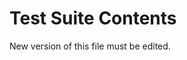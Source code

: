 # Test Suite Contents
New version of this file must be edited.
<!---	.
	├── sim
	│   ├── app
	│   │   └── DFlockers
	│   │       ├── DFlocker.java
	│   │       ├── DFlockers.java
	│   │       ├── DFlockersWithUI.java
	│   │       ├── icon.png
	│   │       ├── icoRed.png
	│   │       ├── index.html
	│   │       ├── package.html
	│   │       ├── RemoteFlock.java
	│   │       └── TestDFlockers.java
	│   ├── engine
	│   │   └── DistributedStateConnectionJMSTester.java
	│   └── field
	│       ├── CellTypeTester.java
	│       ├── continuous
	│       │   ├── DContinuous2DFactoryTester.java
	│       │   ├── DContinuous2DXYTester.java
	│       │   ├── loadbalanced
	│       │   │   └── DContinuous2DXYLBTester.java
	│       │   ├── region
	│       │   │   └── RegionDoubleTester.java
	│       │   └── thin
	│       │       └── DContinuous2DXYThinTester.java
	│       ├── grid
	│       │   ├── numeric
	│       │   │   ├── DDoubleGrid2DFactoryTester.java
	│       │   │   ├── DDoubleGrid2DXYTester.java
	│       │   │   ├── DIntGrid2DFactoryTester.java
	│       │   │   ├── DIntGrid2DXYTester.java
	│       │   │   ├── loadbalanced
	│       │   │   │   ├── DDoubleGrid2DXYLBTester.java
	│       │   │   │   └── DIntGrid2DXYLBTester.java
	│       │   │   ├── region
	│       │   │   │   ├── RegionDoubleNumericTester.java
	│       │   │   │   └── RegionIntegerNumericTester.java
	│       │   │   └── thin
	│       │   │       ├── DDoubleGrid2DXYThinTester.java
	│       │   │       └── DIntGrid2DXYThinTester.java
	│       │   ├── region
	│       │   │   └── RegionIntegerTester.java
	│       │   └── sparse
	│       │       ├── DSparseGrid2DXYTester.java
	│       │       ├── loadbalanced
	│       │       │   └── DSparseGrid2DXYLBTester.java
	│       │       └── thin
	│       │           └── DSparseGrid2DXYThinTester.java
	│       ├── support
	│       │   └── field2D
	│       │       └── UpdateMapTester.java
	│       └── UpdateCellTester.java
	└── testsuite
	    └── TestSuite.java

# Bug detected (last update 20/10/2015)
------------------------------------------------------------------

###R1 [dmason.sim.field.continuous.region.RegionDouble]###
1. The createRegion method use at the return the instance variables width and heigth while should use variables WIDTH and heigth passed as parameters.

###R2 [dmason.sim.field.continuous.region.RegionDoubleLB]###
1. The same mistakes of RegionDouble

### R3 [dmason.sim.field.UpdateCell]###
1. When using the method getUpdates (step, numUpdates) returns a queue of numUpdates elements. The method takes the queue of the step indicated and copying in temp. To verify that you are copying the desired items in temp using the code:



	while (tmp.size ()! = Num_updates) {...}

and this has the following bug:

	1. Infinite loop if numUpdate>queue size

###R4 [dmason.sim.field.continuous.DContinuous2DFactory]###
In the method createContinuous2DXY problems are found in the blocks of code that implement the following procedures:

1. Instance variables my_width and my_height are not properly instantiated.

###R5 [dmason.sim.field.grid.numeric.DDoubleGrid2DFactory]###
1. The same errors indicated for DContinuous2DFactory, except for the mode SQUARE_BALANCED_DISTRIBUTION.

###R6 [dmason.sim.field.support.field2D.UpdateMap]###
1. Identical errors at UpdateCell  (due to copy / paste).

### R7 [dmason.sim.field.grid.numeric.DIntGrid2DFactory]
1. The same errors indicated for DContinuous2DFactory.

###R8 [dmason.sim.field.continuous.DContinuous2DXY]###
1. The method getAllVisibleAgent is never used in DMASON, and still would not work because it forces the use of clone on an interface, then launching a InstantiationException.(Used by SociallyDmagingBehaviours only) 
2. ResetAddAll used by SociallyDamagingBehaviour only.
3. SetDistributedObjectLocation.
	1. If you pass an agent already exists, this is not moved, but creates another agent equal to a new location.
	2. With a stress-test (numLoop> 8) manifests a bug due to the representation of numbers in java.
4. getNumAgents.
	1. An agent positioned in overlapping regions for the same simulation step will be counted more than once
	2. In the same simulation step when an agent moves from a region to another one the agent will be counted twice if the regions belong to the same DistributedField and don't overlap 

###R9[dmason.sim.engine.DistributedStateConnectionJMS]###
1. Mode HorizontalDistributionMode in a space not toroidal is created topic 0-lastCellR, this is semantically incorrect because having to do with a space not toroidal, it is not possible that there is a cell that sign up to the topic in question.
2. There is a behavior where some tests exceeded usually fail because the subscribed is made to erroneous topics.
3. HorizontalDistributionMode mode in toroidal space is not created the topic 0-0L, being annulus, it is necessary that this topic exists, otherwise it will be impossible to manage the migration of agents between 0-lastCellR and 0-0L.
4. Mode squareDistributionMode in a space not toroidal in pos (1-1) with three columns and two rows is created by topic D (down) that should not be there.
5. In the mode squareDistributionMode in a space not toroidal in pos (1-1) with two columns and three rows is created by topic R (Right) that should not be there.
6. In the mode squareDistributionMode in a space not toroidal in pos (0-1) with two columns and two rows is created by topic R (Right) that should not be there.
7. In the mode squareDistributionMode in a space not toroidal in pos (1-1) with two columns and two rows is created by topic R (Right) that should not be there.
8. In the mode HorizontalDistributionMode in a toroidal space, is not handled properly subscription to topic neighbors when the frame size is 1x2.
9. In the Horizontal mode distribution mode toroidal not, the cell is enrolled in a topic right and that also refers to a cell that does not exist when the frame size is 1x2.

###R10###
The classes DDoubleGrid2DXYThin, DIntGrid2DXYThin, DDoubleGrid2DXY, DIntGrid2DXY, DSparseGrid2DXY and DSparseGrid2DXYThin have in common the same bug, or are not backed up positions on the outer sides of the field when the field is toroidal.


Conceptual improvements
----------------------

###MC1###
The various MODE that indicates how the partitioning of the field, have been written in all classes of type factory. It would be better to write them all in a single class.

###MC2###
Whenever you create instances of the simulation, must be of DistributedState and not of SimState. In all classes of type factory and 2DXY has highlighted this problem.

###MC3###
In DContinuous2DXY (and also for all other classes like) I have found that in the HashMap content of corner that are no longer used and then instantiated in the current version (and all subsequent) of DMASON. To avoid ambiguity recommend to remove them. The corners are:

1. corner_out_up_left_diag_left
2. corner_out_up_right_diag_up
3. corner_out_down_right_diag_down
4. corner_out_down_left_diag_down
5. corner_out_up_right_diag_right
6. corner_out_up_left_diag_up
7. corner_out_down_left_diag_left
8. corner_out_down_right_diag_right

Modifications for the testing
----

###MT1###
In the class DistributedStateConnectionJMS order to better support the stub was necessary to initialize the connection in the connection method instead of in the constructor. Some tests therefore require this change, it would be advisable to check that it will not create problems and can be made, if not it is appropriate to remember before starting the test suite.
###MT2###
In the class DistributedStateConnectionJMS you need to make a change in order to perform the corresponding test, or create a new constructor that receives as a parameter a connection developed ad hoc. This is because all the variables and methods used in the class are private, and therefore would not be possible to verify them. I apply this method because I consider less intrusive than having to change from private to public all the variables and all the necessary methods, and also avoids the use of ActiveMQ.
###MT3###
It was necessary to change the type of class Trigger connection used, from ConnectionNFieldsWithActiveMQAPI to ConnectionJMS so that there are no problems cast when using the mechanism shown in step MT2.
###MT4###
To prepare the system to a possible use of jMock was added a constructor to the class DistributedStateConnectionJMS receiving an additional parameter, namely a ConnectionJMS. This way you can use jMock to intercept function calls by the class against the connection.
###MT5###
We have developed a way to perform the test of a simulation. To do this we must take a simulation existing copy in package testing and change the constructor. Also within the start method is necessary to include the following as the first line:


	((DistributedStateConnectionFake)super.getDistributedStateConnectionJMS()).setupfakeconnection(this);
###MT6###
In the class DistributedState was added a new constructor to run tests in a simulation runtime.
###MT7###
In the class ConnectionType Added variable fakeUnitTestJMS.
###MT8###
In the class DistributedStateConnectionJMS added an empty constructor in order to support the testing of simulations at runtime.

Bugs solution
----

###SB1 [R8.4.1]###
If I wanted to update the position of the agent by invoking the method setDistributedObjectLocation would spend the agent and the new position as parameters, I would expect that the agent moves from the old to the new location and that elements within dell'rmap remain the same. What happens instead is that the elements nell'rmap increase and that the same agent is simultaneously in two different positions: the new one and the old one. This is because there is no control in the Region.
In the method RegionDouble addAgents it would take control:

	if(this.contains(e))this.remove(e); 
then later make the add (e) or add the agent who was eliminated, but the new location.
To implement this function, you have to insert the equals method in the class entry.
###SB2 [R8.4.2]###
There may be abnormal behavior in the displacement of an agent: since the expression (0.99999999999999995 <1) returns false, an agent very close to the limit of a region would be brutally moved to another region. It is understood that difficult a thing, but wanting to be picky would need a mechanism to avoid this kind of problem.
###SB3 [R4.1.2]###
The error is due to a kind used for the operation of division: safezone and 2 are integers, then the operator / returns an integer value by default. To solve the problem just replace (safezone / 2) with (safezone / 2.0).
###SB4 [R4.1]###
It would be appropriate to throw exceptions of type DMasonException before they are made divisions by zero or created field conceptually incorrect.
###SB5 [R8.5]###
It would be appropriate to throw exceptions to prevent the user is given the opportunity to provide input on the type indicated, otherwise the results (of course inconsistent) would make the work of the unconscious user inconsistent.
###SB6 [R4.2.1]###
The variable **safezone** was declared Integer, so the operation **/** returned a integer casted value
-->
